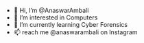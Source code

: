 - 👋 Hi, I’m @AnaswarAmbali
- 👀 I’m interested in Computers
- 🌱 I’m currently learning Cyber Forensics
- 📫 reach me @anaswarambali on Instagram

<!---
AnaswarAmbali/AnaswarAmbali is a ✨ special ✨ repository because its `README.md` (this file) appears on your GitHub profile.
You can click the Preview link to take a look at your changes.
--->
